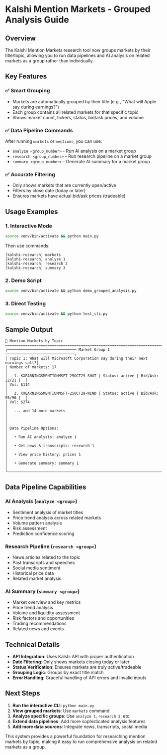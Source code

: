 # Kalshi Mention Markets - Grouped Analysis Guide

## Overview

The Kalshi Mention Markets research tool now groups markets by their title/topic, allowing you to run data pipelines and AI analysis on related markets as a group rather than individually.

## Key Features

### ✅ **Smart Grouping**
- Markets are automatically grouped by their title (e.g., "What will Apple say during earnings?")
- Each group contains all related markets for that specific topic
- Shows market count, tickers, status, bid/ask prices, and volume

### ✅ **Data Pipeline Commands**
After running `markets` or `mentions`, you can use:

- `analyze <group_number>` - Run AI analysis on a market group
- `research <group_number>` - Run research pipeline on a market group  
- `summary <group_number>` - Generate AI summary for a market group

### ✅ **Accurate Filtering**
- Only shows markets that are currently open/active
- Filters by close date (today or later)
- Ensures markets have actual bid/ask prices (tradeable)

## Usage Examples

### 1. Interactive Mode
```bash
source venv/bin/activate && python main.py
```

Then use commands:
```
[kalshi-research] markets
[kalshi-research] analyze 1
[kalshi-research] research 2
[kalshi-research] summary 3
```

### 2. Demo Script
```bash
source venv/bin/activate && python demo_grouped_analysis.py
```

### 3. Direct Testing
```bash
source venv/bin/activate && python test_cli.py
```

## Sample Output

```
📢 Mention Markets by Topic
================================================================================
╭─────────────────────────────── Market Group 1 ───────────────────────────────╮
│ Topic 1: What will Microsoft Corporation say during their next earnings call?│
│ Number of markets: 17                                                        │
│   1. KXEARNINGSMENTIONMSFT-25OCT29-SHUT | Status: active | Bid/Ask: 12/21 |  │
│ Vol: $114                                                                    │
│   2. KXEARNINGSMENTIONMSFT-25OCT29-WIND | Status: active | Bid/Ask: 95/96 |  │
│ Vol: $274                                                                    │
│   ... and 14 more markets                                                    │
│                                                                              │
│ Data Pipeline Options:                                                       │
│   • Run AI analysis: analyze 1                                               │
│   • Get news & transcripts: research 1                                       │
│   • View price history: prices 1                                             │
│   • Generate summary: summary 1                                              │
╰──────────────────────────────────────────────────────────────────────────────╯
```

## Data Pipeline Capabilities

### AI Analysis (`analyze <group>`)
- Sentiment analysis of market titles
- Price trend analysis across related markets
- Volume pattern analysis
- Risk assessment
- Prediction confidence scoring

### Research Pipeline (`research <group>`)
- News articles related to the topic
- Past transcripts and speeches
- Social media sentiment
- Historical price data
- Related market analysis

### AI Summary (`summary <group>`)
- Market overview and key metrics
- Price trend analysis
- Volume and liquidity assessment
- Risk factors and opportunities
- Trading recommendations
- Related news and events

## Technical Details

- **API Integration**: Uses Kalshi API with proper authentication
- **Date Filtering**: Only shows markets closing today or later
- **Status Verification**: Ensures markets are truly active/tradeable
- **Grouping Logic**: Groups by exact title match
- **Error Handling**: Graceful handling of API errors and invalid inputs

## Next Steps

1. **Run the interactive CLI**: `python main.py`
2. **View grouped markets**: Use `markets` command
3. **Analyze specific groups**: Use `analyze 1`, `research 2`, etc.
4. **Extend data pipelines**: Add more sophisticated analysis features
5. **Add more data sources**: Integrate news, transcripts, social media

This system provides a powerful foundation for researching mention markets by topic, making it easy to run comprehensive analysis on related markets as a group.

